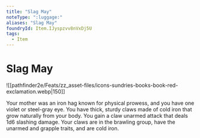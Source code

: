 ```yaml
---
title: "Slag May"
noteType: ":luggage:"
aliases: "Slag May"
foundryId: Item.IJyspzvv8nVxDj5U
tags:
  - Item
---
```


# Slag May
![[pathfinder2e/Feats/zz_asset-files/icons-sundries-books-book-red-exclamation.webp|150]]

Your mother was an iron hag known for physical prowess, and you have one violet or steel-gray eye. You have thick, sturdy claws made of cold iron that grow naturally from your body. You gain a claw unarmed attack that deals 1d6 slashing damage. Your claws are in the brawling group, have the unarmed and grapple traits, and are cold iron.
